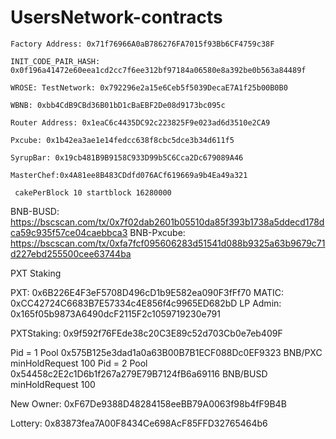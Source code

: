 # UsersNetwork-contracts

```
Factory Address: 0x71f76966A0aB786276FA7015f93Bb6CF4759c38F

INIT_CODE_PAIR_HASH: 0x0f196a41472e60eea1cd2cc7f6ee312bf97184a06580e8a392be0b563a84489f

WROSE: TestNetwork: 0x792296e2a15e6Ceb5f5039DecaE7A1f25b00B0B0

WBNB: 0xbb4CdB9CBd36B01bD1cBaEBF2De08d9173bc095c

Router Address: 0x1eaC6c4435DC92c223825F9e023ad6d3510e2CA9

Pxcube: 0x1b42ea3ae1e14fedcc638f8cbc5dce3b34d611f5

SyrupBar: 0x19cb481B9B9158C933D99b5C6Cca2Dc679089A46

MasterChef:0x4A81ee8B483CDdfd076ACf619669a9b4Ea49a321 
 
 cakePerBlock 10 startblock 16280000
```


BNB-BUSD:  https://bscscan.com/tx/0x7f02dab2601b05510da85f393b1738a5ddecd178dca59c935f57ce04caebbca3
BNB-Pxcube: https://bscscan.com/tx/0xfa7fcf095606283d51541d088b9325a63b9679c71d227ebd255500cee63744ba


PXT Staking

PXT: 0x6B226E4F3eF5708D496cD1b9E582ea090F3fFf70
MATIC: 0xCC42724C6683B7E57334c4E856f4c9965ED682bD
LP Admin: 0x165f05b9873A6490dcF2115F2c1059719230e791

PXTStaking: 0x9f592f76FEde38c20C3E89c52d703Cb0e7eb409F


Pid = 1  Pool 0x575B125e3dad1a0a63B00B7B1ECF088Dc0EF9323 BNB/PXC minHoldRequest 100 
Pid = 2  Pool 0x54458c2E2c1D6b1f267a279E79B7124fB6a69116 BNB/BUSD minHoldRequest 100

New Owner: 0xF67De9388D48284158eeBB79A0063f98b4fF9B4B 

Lottery: 0x83873fea7A00F8434Ce698AcF85FFD32765464b6


